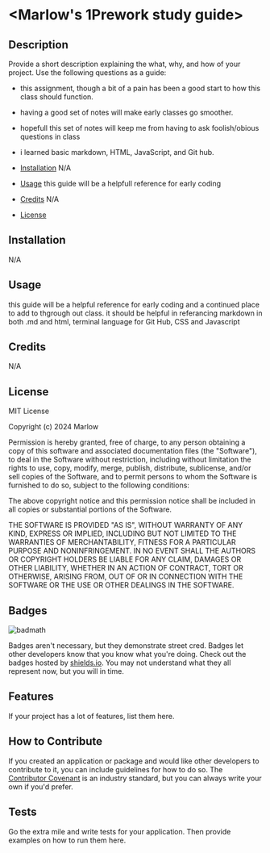 # <Marlow's 1Prework study guide>

## Description

Provide a short description explaining the what, why, and how of your project. Use the following questions as a guide:

- this assignment, though a bit of a pain has been a good start to how this class should function.
- having a good set of notes will make early classes go smoother.
- hopefull this set of notes will keep me from having to ask foolish/obious questions in class
- i learned basic markdown, HTML, JavaScript, and Git hub.


- [Installation](#installation) N/A
- [Usage](#usage) this guide will be a helpfull reference for early coding 
- [Credits](#credits) N/A
- [License](#license)

## Installation

N/A
## Usage

this guide will be a helpful reference for early coding and a continued place to add to thgrough out class. it should be helpful in referancing markdown in both .md and html, terminal language for Git Hub, CSS and Javascript



## Credits

N/A

## License

MIT License

Copyright (c) 2024 Marlow

Permission is hereby granted, free of charge, to any person obtaining a copy
of this software and associated documentation files (the "Software"), to deal
in the Software without restriction, including without limitation the rights
to use, copy, modify, merge, publish, distribute, sublicense, and/or sell
copies of the Software, and to permit persons to whom the Software is
furnished to do so, subject to the following conditions:

The above copyright notice and this permission notice shall be included in all
copies or substantial portions of the Software.

THE SOFTWARE IS PROVIDED "AS IS", WITHOUT WARRANTY OF ANY KIND, EXPRESS OR
IMPLIED, INCLUDING BUT NOT LIMITED TO THE WARRANTIES OF MERCHANTABILITY,
FITNESS FOR A PARTICULAR PURPOSE AND NONINFRINGEMENT. IN NO EVENT SHALL THE
AUTHORS OR COPYRIGHT HOLDERS BE LIABLE FOR ANY CLAIM, DAMAGES OR OTHER
LIABILITY, WHETHER IN AN ACTION OF CONTRACT, TORT OR OTHERWISE, ARISING FROM,
OUT OF OR IN CONNECTION WITH THE SOFTWARE OR THE USE OR OTHER DEALINGS IN THE
SOFTWARE.

## Badges

![badmath](https://img.shields.io/github/languages/top/nielsenjared/badmath)

Badges aren't necessary, but they demonstrate street cred. Badges let other developers know that you know what you're doing. Check out the badges hosted by [shields.io](https://shields.io/). You may not understand what they all represent now, but you will in time.

## Features

If your project has a lot of features, list them here.

## How to Contribute

If you created an application or package and would like other developers to contribute to it, you can include guidelines for how to do so. The [Contributor Covenant](https://www.contributor-covenant.org/) is an industry standard, but you can always write your own if you'd prefer.

## Tests

Go the extra mile and write tests for your application. Then provide examples on how to run them here.